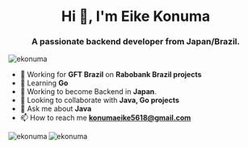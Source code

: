 <h1 align="center">Hi 👋, I'm Eike Konuma</h1>
<h3 align="center">A passionate backend developer from Japan/Brazil.</h3>

<p align="left"> <img src="https://komarev.com/ghpvc/?username=ekonuma&label=Profile%20views&color=0e75b6&&style=flat" alt="ekonuma" /> </p>

<!--<p align="left"> <a href="https://github.com/ryo-ma/github-profile-trophy"><img src="https://github-profile-trophy.vercel.app/?username=ekonuma" alt="ekonuma" /></a> </p>-->

- 🔭 Working for **GFT Brazil** on **Rabobank Brazil projects**
- 🌱 Learning **Go**
- 🎯 Working to become Backend in **Japan**.
- 👯 Looking to collaborate with **Java, Go projects**
- 💬 Ask me about **Java**
- 📫 How to reach me **konumaeike5618@gmail.com**

<!-- <h3 align="left">Connect with me:</h3>
<p align="left">
<a href="https://dev.to/kimadev" target="blank"><img align="center" src="https://raw.githubusercontent.com/rahuldkjain/github-profile-readme-generator/master/src/images/icons/Social/devto.svg" alt="kimadev" height="30" width="40" /></a>
<a href="https://twitter.com/ekonuma" target="blank"><img align="center" src="https://raw.githubusercontent.com/rahuldkjain/github-profile-readme-generator/master/src/images/icons/Social/twitter.svg" alt="ekonuma" height="30" width="40" /></a>
<a href="https://linkedin.com/in/ekonuma" target="blank"><img align="center" src="https://raw.githubusercontent.com/rahuldkjain/github-profile-readme-generator/master/src/images/icons/Social/linked-in-alt.svg" alt="ekonuma" height="30" width="40" /></a>
<a href="https://stackoverflow.com/users/kimadev" target="blank"><img align="center" src="https://raw.githubusercontent.com/rahuldkjain/github-profile-readme-generator/master/src/images/icons/Social/stack-overflow.svg" alt="kimadev" height="30" width="40" /></a>
<a href="https://instagram.com/ekonuma12" target="blank"><img align="center" src="https://raw.githubusercontent.com/rahuldkjain/github-profile-readme-generator/master/src/images/icons/Social/instagram.svg" alt="ekonuma12" height="30" width="40" /></a>
<a href="https://medium.com/kimadev" target="blank"><img align="center" src="https://raw.githubusercontent.com/rahuldkjain/github-profile-readme-generator/master/src/images/icons/Social/medium.svg" alt="kimadev" height="30" width="40" /></a>
</p> -->

<img align="left" src="https://github-readme-stats.vercel.app/api/top-langs?username=ekonuma&show_icons=true&locale=en&layout=compact&theme=tokyonight&hide=scss,css,html" alt="ekonuma" />

<img align="center" src="https://github-readme-stats.vercel.app/api?username=ekonuma&show_icons=true&locale=en&theme=tokyonight&hide=scss,css,html" alt="ekonuma" />

<!--<p><img align="center" src="https://github-readme-streak-stats.herokuapp.com/?user=ekonuma&" alt="ekonuma" /></p>-->
